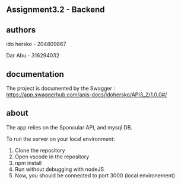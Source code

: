 ## Assignment3.2 - Backend

## authors
ido hersko - 204809867

Dar Abu - 316294032

## documentation
The project is documented by the Swagger : https://app.swaggerhub.com/apis-docs/idohersko/API3_2/1.0.0#/

## about
The app relies on the Sponcular API, and mysql DB.

To run the server on your local environment:

1. Clone the repository
2. Open vscode in the repository 
3. npm install
4. Run without debugging with nodeJS
5. Now, you should be connected to port 3000 (local environement)
